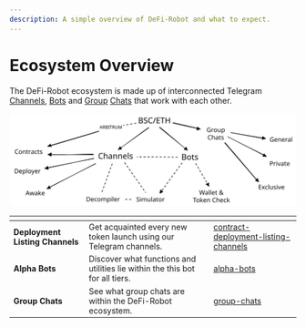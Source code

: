 ```yaml
---
description: A simple overview of DeFi-Robot and what to expect.
---
```


# Ecosystem Overview

The DeFi-Robot ecosystem is made up of interconnected Telegram [Channels](contract-deployment-listing-channels/), [Bots](alpha-bots/) and [Group](group-chats/) [Chats](group-chats/) that work with each other.

<img src="../.gitbook/assets/file.drawing (1).svg" alt="" class="gitbook-drawing">

<table data-view="cards"><thead><tr><th></th><th></th><th></th><th data-hidden data-card-target data-type="content-ref"></th></tr></thead><tbody><tr><td><strong>Deployment Listing Channels</strong></td><td>Get acquainted every new token launch using our  Telegram channels.</td><td></td><td><a href="contract-deployment-listing-channels/">contract-deployment-listing-channels</a></td></tr><tr><td><strong>Alpha</strong> <strong>Bots</strong></td><td>Discover what functions and utilities lie within the this bot for all tiers.</td><td></td><td><a href="alpha-bots/">alpha-bots</a></td></tr><tr><td><strong>Group Chats</strong></td><td>See what group chats are within the DeFi-Robot ecosystem.</td><td></td><td><a href="group-chats/">group-chats</a></td></tr></tbody></table>

